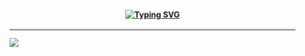 <h4 align="center">
<a href="https://git.io/typing-svg"><img src="https://readme-typing-svg.demolab.com?font=Luckiest+Guy&size=18&letterSpacing=2px&duration=4000&pause=270&color=3BE6F7&center=true&vCenter=true&multiline=true&random=false&width=600&lines=FLOATING+%E2%A0%80%E2%A0%80ON+%E2%A0%80%E2%A0%80MY+%E2%A0%80%E2%A0%80LOWKEY+%E2%A0%80%E2%A0%80VIBE!;FLOATING+ON+MY+LOWKEY+VIBE%2C+VIBE%2C+VIBE!" alt="Typing SVG" /></img></a>
</h4>

***

![](https://komarev.com/ghpvc/?username=tojifg&color=11D3E7&style=for-the-badge&label=VICTIM+COUNT&base=10000)
